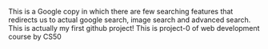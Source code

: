 This is a Google copy in which there are few searching features that redirects us to actual google search, image search and advanced search. This is actually my first github project! This is project-0 of web development course by CS50
